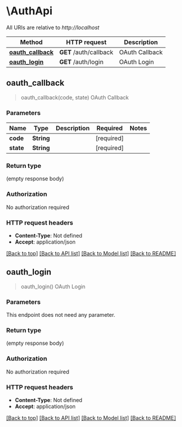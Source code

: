 # \AuthApi

All URIs are relative to *http://localhost*

Method | HTTP request | Description
------------- | ------------- | -------------
[**oauth_callback**](AuthApi.md#oauth_callback) | **GET** /auth/callback | OAuth Callback
[**oauth_login**](AuthApi.md#oauth_login) | **GET** /auth/login | OAuth Login



## oauth_callback

> oauth_callback(code, state)
OAuth Callback

### Parameters


Name | Type | Description  | Required | Notes
------------- | ------------- | ------------- | ------------- | -------------
**code** | **String** |  | [required] |
**state** | **String** |  | [required] |

### Return type

 (empty response body)

### Authorization

No authorization required

### HTTP request headers

- **Content-Type**: Not defined
- **Accept**: application/json

[[Back to top]](#) [[Back to API list]](../README.md#documentation-for-api-endpoints) [[Back to Model list]](../README.md#documentation-for-models) [[Back to README]](../README.md)


## oauth_login

> oauth_login()
OAuth Login

### Parameters

This endpoint does not need any parameter.

### Return type

 (empty response body)

### Authorization

No authorization required

### HTTP request headers

- **Content-Type**: Not defined
- **Accept**: application/json

[[Back to top]](#) [[Back to API list]](../README.md#documentation-for-api-endpoints) [[Back to Model list]](../README.md#documentation-for-models) [[Back to README]](../README.md)

